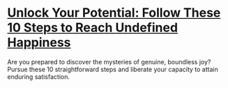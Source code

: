 
# [Unlock Your Potential: Follow These 10 Steps to Reach Undefined Happiness](https://www.mindhaste.com/t/unemployment/unlock-your-potential-follow-these-10-steps-to-reach-undefined-happiness-701)

Are you prepared to discover the mysteries of genuine, boundless joy? Pursue these 10 straightforward steps and liberate your capacity to attain enduring satisfaction.
    